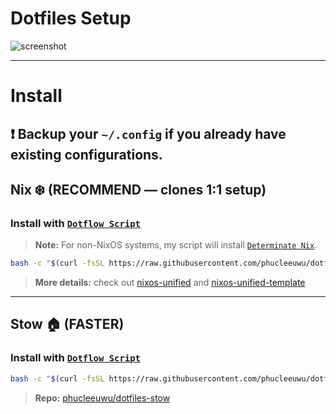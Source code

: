 # **Dotfiles Setup**

![screenshot](https://github.com/user-attachments/assets/f18f5f01-6473-4a32-840a-774ee6e827cb)

---

# **Install**

## ❗ Backup your `~/.config` if you already have existing configurations.

## **Nix ❄️ (RECOMMEND — clones 1:1 setup)**

### Install with [`Dotflow Script`](https://github.com/phucleeuwu/dotflow)

> **Note:** For non-NixOS systems, my script will install [`Determinate Nix`](https://github.com/DeterminateSystems/nix-installer#installation).
```bash
bash -c "$(curl -fsSL https://raw.githubusercontent.com/phucleeuwu/dotflow/main/nix.sh)"
```
> **More details:** check out [nixos-unified](https://nixos-unified.org/) and [nixos-unified-template](https://github.com/juspay/nixos-unified-template)

---

## **Stow 🏠 (FASTER)**

### Install with [`Dotflow Script`](https://github.com/phucleeuwu/dotflow)

```bash
bash -c "$(curl -fsSL https://raw.githubusercontent.com/phucleeuwu/dotflow/main/stow.sh)"
```
> **Repo:** [phucleeuwu/dotfiles-stow](https://github.com/phucleeuwu/dotfiles-stow)

